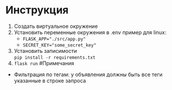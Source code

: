 # Инструкция
1. Создать виртуальное окружение
2. Установить переменные окружения в .env
    пример для linux:  
    + `FLASK_APP="./src/app.py"`
    + `SECRET_KEY="some_secret_key"`
3. Установить записимости   
    `pip install -r requirements.txt`
4. `flask run`
#Примечания
+ Фильтрация по тегам: у объявления должны быть все теги указанные в строке запроса

